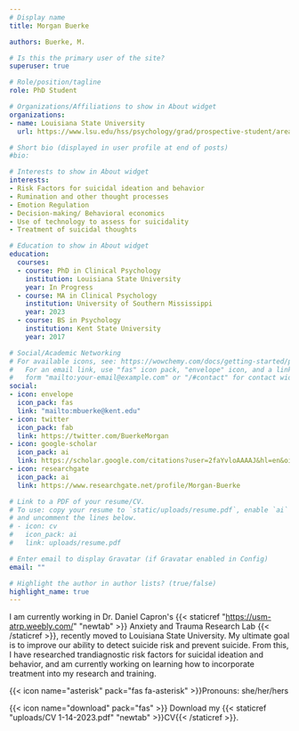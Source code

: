 ```yaml
---
# Display name
title: Morgan Buerke

authors: Buerke, M.

# Is this the primary user of the site?
superuser: true

# Role/position/tagline
role: PhD Student

# Organizations/Affiliations to show in About widget
organizations:
- name: Louisiana State University
  url: https://www.lsu.edu/hss/psychology/grad/prospective-student/areas-of-specialization/clinical.php

# Short bio (displayed in user profile at end of posts)
#bio:

# Interests to show in About widget
interests:
- Risk Factors for suicidal ideation and behavior
- Rumination and other thought processes
- Emotion Regulation
- Decision-making/ Behavioral economics
- Use of technology to assess for suicidality
- Treatment of suicidal thoughts

# Education to show in About widget
education:
  courses:
  - course: PhD in Clinical Psychology
    institution: Louisiana State University
    year: In Progress
  - course: MA in Clinical Psychology
    institution: University of Southern Mississippi
    year: 2023
  - course: BS in Psychology
    institution: Kent State University
    year: 2017

# Social/Academic Networking
# For available icons, see: https://wowchemy.com/docs/getting-started/page-builder/#icons
#   For an email link, use "fas" icon pack, "envelope" icon, and a link in the
#   form "mailto:your-email@example.com" or "/#contact" for contact widget.
social:
- icon: envelope
  icon_pack: fas
  link: "mailto:mbuerke@kent.edu"
- icon: twitter
  icon_pack: fab
  link: https://twitter.com/BuerkeMorgan
- icon: google-scholar
  icon_pack: ai
  link: https://scholar.google.com/citations?user=2faYvloAAAAJ&hl=en&oi=ao
- icon: researchgate
  icon_pack: ai
  link: https://www.researchgate.net/profile/Morgan-Buerke

# Link to a PDF of your resume/CV.
# To use: copy your resume to `static/uploads/resume.pdf`, enable `ai` icons in `params.toml`, 
# and uncomment the lines below.
# - icon: cv
#   icon_pack: ai
#   link: uploads/resume.pdf

# Enter email to display Gravatar (if Gravatar enabled in Config)
email: ""

# Highlight the author in author lists? (true/false)
highlight_name: true
---
```


 I am currently working in Dr. Daniel Capron's {{< staticref "https://usm-atrp.weebly.com/" "newtab" >}} Anxiety and Trauma Research Lab {{< /staticref >}}, recently moved to Louisiana State University. My ultimate goal is to improve our ability to detect suicide risk and prevent suicide. From this, I have researched trandiagnostic risk factors for suicidal ideation and behavior, and am currently working on learning how to incorporate treatment into my research and training. 
 
 {{< icon name="asterisk" pack="fas fa-asterisk" >}}Pronouns: she/her/hers
 
 {{< icon name="download" pack="fas" >}} Download my {{< staticref "uploads/CV 1-14-2023.pdf" "newtab" >}}CV{{< /staticref >}}.
